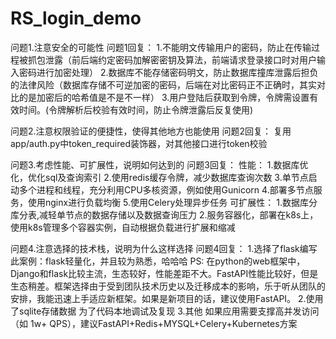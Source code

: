 # RS_login_demo
问题1.注意安全的可能性
问题1回复：
    1.不能明文传输用户的密码，防止在传输过程被抓包泄露（前后端约定密码加解密密钥及算法，前端请求登录接口时对用户输入密码进行加密处理）
    2.数据库不能存储密码明文，防止数据库撞库泄露后担负的法律风险（数据库存储不可逆加密的密码，后端在对比密码正不正确时，其实对比的是加密后的哈希值是不是不一样）
    3.用户登陆后获取到令牌，令牌需设置有效时间。(令牌解析后校验有效时间，防止令牌泄露后反复使用)

问题2.注意权限验证的便捷性，使得其他地方也能使用
问题2回复：
    复用app/auth.py中token_required装饰器，对其他接口进行token校验

问题3.考虑性能、可扩展性，说明如何达到的
问题3回复：
    性能：
        1.数据库优化，优化sql及查询索引
        2.使用redis缓存令牌，减少数据库查询次数
        3.单节点启动多个进程和线程，充分利用CPU多核资源，例如使用Gunicorn
        4.部署多节点服务，使用nginx进行负载均衡
        5.使用Celery处理异步任务
    可扩展性：
        1.数据库分库分表,减轻单节点的数据存储以及数据查询压力
        2.服务容器化，部署在k8s上，使用k8s管理多个容器实例，自动根据负载进行扩展和缩减


问题4.注意选择的技术栈，说明为什么这样选择
问题4回复：
    1.选择了flask编写此案例：flask轻量化，并且较为熟悉，哈哈哈
    PS: 在python的web框架中，Django和flask比较主流，生态较好，性能差距不大。FastAPI性能比较好，但是生态稍差。框架选择由于受到团队技术历史以及迁移成本的影响，乐于听从团队的安排，我能迅速上手适应新框架。如果是新项目的话，建议使用FastAPI。
    2.使用了sqlite存储数据
    为了代码本地调试及复现
    3.其他
    如果应用需要支撑高并发访问（如 1w+ QPS），建议FastAPI+Redis+MYSQL+Celery+Kubernetes方案
